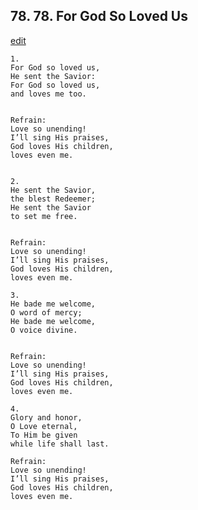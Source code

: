 
## 78.  78. For God So Loved Us
[edit](https://docs.google.com/document/d/1BxkvILzbTWVOZP0WKfzbDE0GPXRigZ80/edit?mode=html)






    1.
    For God so loved us,
    He sent the Savior:
    For God so loved us,
    and loves me too.


    Refrain:
    Love so unending!
    I’ll sing His praises,
    God loves His children,
    loves even me.


    2.
    He sent the Savior,
    the blest Redeemer;
    He sent the Savior
    to set me free.


    Refrain:
    Love so unending!
    I’ll sing His praises,
    God loves His children,
    loves even me.

    3.
    He bade me welcome,
    O word of mercy;
    He bade me welcome,
    O voice divine.


    Refrain:
    Love so unending!
    I’ll sing His praises,
    God loves His children,
    loves even me.

    4.
    Glory and honor,
    O Love eternal,
    To Him be given
    while life shall last.

    Refrain:
    Love so unending!
    I’ll sing His praises,
    God loves His children,
    loves even me.

